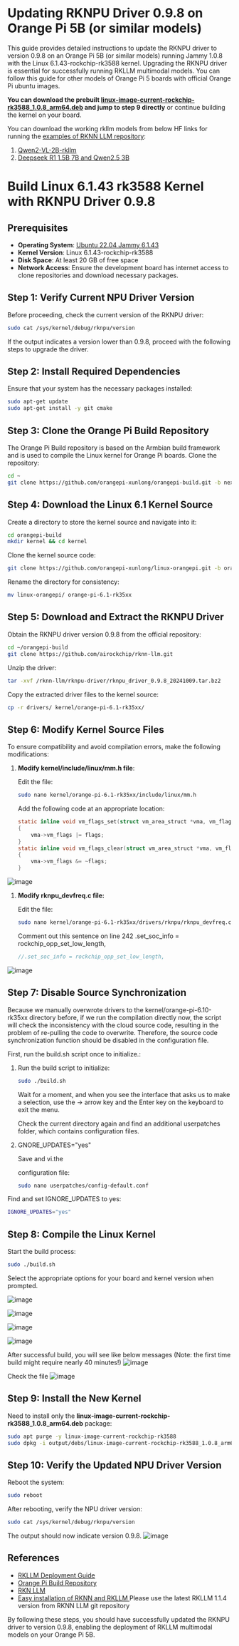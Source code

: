 # Updating RKNPU Driver 0.9.8 on Orange Pi 5B (or similar models)


This guide provides detailed instructions to update the RKNPU driver to version 0.9.8 on an Orange Pi 5B  (or similar models) running Jammy 1.0.8 with the Linux 6.1.43-rockchip-rk3588 kernel. Upgrading the RKNPU driver is essential for successfully running RKLLM multimodal models. You can follow this guide for other models of Orange Pi 5 boards with official Orange Pi ubuntu images.


**You can download the prebuilt [linux-image-current-rockchip-rk3588_1.0.8_arm64.deb](https://github.com/cse-repon/orangepi-5b-rknpu-0.9.8-update/blob/830e587c5bc9ae39f2655caad8d7e837f42d3935/linux-image-current-rockchip-rk3588_1.0.8_arm64.deb) and jump to step 9 directly** or continue building the kernel on your board.


You can download the working rkllm models from below HF links for running the [examples of RKNN LLM repository](https://github.com/airockchip/rknn-llm/tree/main/examples):
1. [Qwen2-VL-2B-rkllm](https://huggingface.co/3ib0n/Qwen2-VL-2B-rkllm)
2. [Deepseek R1 1.5B 7B and Qwen2.5 3B](https://huggingface.co/VRxiaojie)




# Build Linux 6.1.43 rk3588 Kernel with RKNPU Driver 0.9.8
## Prerequisites

- **Operating System**: [Ubuntu 22.04 Jammy 6.1.43](https://drive.google.com/drive/folders/1xhP1KeW_hL5Ka4nDuwBa8N40U8BN0AC9)
- **Kernel Version**: Linux 6.1.43-rockchip-rk3588
- **Disk Space**: At least 20 GB of free space
- **Network Access**: Ensure the development board has internet access to clone repositories and download necessary packages.


## Step 1: Verify Current NPU Driver Version

Before proceeding, check the current version of the RKNPU driver:

```bash
sudo cat /sys/kernel/debug/rknpu/version
```

If the output indicates a version lower than 0.9.8, proceed with the following steps to upgrade the driver.

## Step 2: Install Required Dependencies

Ensure that your system has the necessary packages installed:

```bash
sudo apt-get update
sudo apt-get install -y git cmake
```

## Step 3: Clone the Orange Pi Build Repository

The Orange Pi Build repository is based on the Armbian build framework and is used to compile the Linux kernel for Orange Pi boards. Clone the repository:

```bash
cd ~
git clone https://github.com/orangepi-xunlong/orangepi-build.git -b next
```


## Step 4: Download the Linux 6.1 Kernel Source

Create a directory to store the kernel source and navigate into it:

```bash
cd orangepi-build
mkdir kernel && cd kernel
```

Clone the kernel source code:

```bash
git clone https://github.com/orangepi-xunlong/linux-orangepi.git -b orange-pi-6.1-rk35xx
```

Rename the directory for consistency:

```bash
mv linux-orangepi/ orange-pi-6.1-rk35xx
```

## Step 5: Download and Extract the RKNPU Driver

Obtain the RKNPU driver version 0.9.8 from the official repository:

```bash
cd ~/orangepi-build
git clone https://github.com/airockchip/rknn-llm.git
```

Unzip the driver:

```bash
tar -xvf /rknn-llm/rknpu-driver/rknpu_driver_0.9.8_20241009.tar.bz2
```

Copy the extracted driver files to the kernel source:

```bash
cp -r drivers/ kernel/orange-pi-6.1-rk35xx/
```

## Step 6: Modify Kernel Source Files

To ensure compatibility and avoid compilation errors, make the following modifications:

1. **Modify kernel/include/linux/mm.h file**:

   Edit the file:

   ```bash
   sudo nano kernel/orange-pi-6.1-rk35xx/include/linux/mm.h
   ```

   Add the following code at an appropriate location:

   ```c
   static inline void vm_flags_set(struct vm_area_struct *vma, vm_flags_t flags)
   {
       vma->vm_flags |= flags;
   }
   static inline void vm_flags_clear(struct vm_area_struct *vma, vm_flags_t flags)
   {
       vma->vm_flags &= ~flags;
   }
   ```

![image](https://github.com/user-attachments/assets/de47418d-aa0c-4494-a5fe-86162f5aa5d5)

1. **Modify rknpu\_devfreq.c file:**

   Edit the file:

   ```bash
   sudo nano kernel/orange-pi-6.1-rk35xx/drivers/rknpu/rknpu_devfreq.c
   ```

   Comment out this sentence on line 242 .set\_soc\_info = rockchip\_opp\_set\_low\_length,

   ```c
   //.set_soc_info = rockchip_opp_set_low_length,
   ```
![image](https://github.com/user-attachments/assets/26e01e59-d2b1-4f29-b997-f171b998ec8f)

## Step 7: Disable Source Synchronization

Because we manually overwrote drivers to the kernel/orange-pi-6.10-rk35xx directory before, if we run the compilation directly now, the script will check the inconsistency with the cloud source code, resulting in the problem of re-pulling the code to overwrite. Therefore, the source code synchronization function should be disabled in the configuration file.



First, run the build.sh script once to initialize.:

1. Run the build script to initialize:
   ```bash
   sudo ./build.sh
   ```
   Wait for a moment, and when you see the interface that asks us to make a selection, use the → arrow key and the Enter key on the keyboard to exit the menu.

   Check the current directory again and find an additional userpatches folder, which contains configuration files.&#x20;
2. GNORE\_UPDATES="yes"

   Save and vi.the

   &#x20;configuration file:
   ```bash
   sudo nano userpatches/config-default.conf
   ```
  Find and set IGNORE_UPDATES to yes:
   ```bash
   IGNORE_UPDATES="yes"
   ```

## Step 8: Compile the Linux Kernel

Start the build process:

```bash
sudo ./build.sh
```

Select the appropriate options for your board and kernel version when prompted.

![image](https://github.com/user-attachments/assets/c7730fc3-59ce-404b-ad18-e95c2e2812e7)

![image](https://github.com/user-attachments/assets/87a5024e-0561-41df-9f16-231dda9f56db)

![image](https://github.com/user-attachments/assets/fb142587-3888-4964-bdd3-e5a3b051e725)

![image](https://github.com/user-attachments/assets/f078d22f-886a-40b0-9bc6-8b8773c8ac00)

After successful build, you will see like below messages (Note: the first time build might require nearly 40 minutes!)
![image](https://github.com/user-attachments/assets/addcd887-8dda-4b7c-a2fb-f4ddd6c011f5)

Check the file 
![image](https://github.com/user-attachments/assets/f32ef375-33cd-4c30-8af0-e86cdefe0e13)

## Step 9: Install the New Kernel

Need to install only the **linux-image-current-rockchip-rk3588_1.0.8_arm64.deb** package:

```bash
sudo apt purge -y linux-image-current-rockchip-rk3588
sudo dpkg -i output/debs/linux-image-current-rockchip-rk3588_1.0.8_arm64.deb
```

## Step 10: Verify the Updated NPU Driver Version

Reboot the system:

```bash
sudo reboot
```

After rebooting, verify the NPU driver version:

```bash
sudo cat /sys/kernel/debug/rknpu/version
```
The output should now indicate version 0.9.8.
![image](https://github.com/user-attachments/assets/80a35e0a-8389-4800-bf2d-c27547155f0c)

## References

- [RKLLM Deployment Guide](https://wiki.vrxiaojie.top/Deepseek-R1-RK3588-OrangePi5/RKLLM部署语言大模型教程/（可选）升级RKNPU驱动.html)
- [Orange Pi Bu](https://github.com/airockchip/rknn-llm)[ild ](https://github.com/orangepi-xunlong/orangepi-build)[Repository](https://wiki.vrxiaojie.top/Deepseek-R1-RK3588-OrangePi5/RKLLM部署语言大模型教程/（可选）升级RKNPU驱动.html)
- [RKN LLM](https://github.com/airockchip/rknn-llm)
- [Easy installation of RKNN and RKLLM ](https://github.com/Pelochus/ezrknpu) Please use the latest RKLLM 1.1.4 version from RKNN LLM git repository

By following these steps, you should have successfully updated the RKNPU driver to version 0.9.8, enabling the deployment of RKLLM multimodal models on your Orange Pi 5B.

